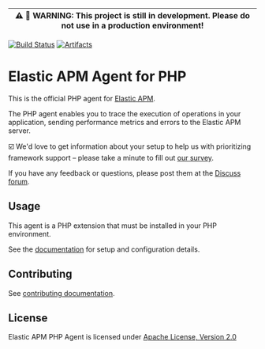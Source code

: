 | :warning: :construction: **WARNING: This project is still in development. Please do not use in a production environment!** |
| --- |

[![Build Status](https://apm-ci.elastic.co/buildStatus/icon?job=apm-agent-php%2Fapm-agent-php-mbp%2Fmaster)](https://apm-ci.elastic.co/job/apm-agent-php/job/apm-agent-php-mbp/job/master/)
[![Artifacts](https://img.shields.io/badge/artifacts-artifacts-yellow)](https://apm-ci.elastic.co/job/apm-agent-php/job/apm-agent-php-mbp/job/master/lastSuccessfulBuild/artifact/)

# Elastic APM Agent for PHP

This is the official PHP agent for [Elastic APM](https://www.elastic.co/products/apm).

The PHP agent enables you to trace the execution of operations in your application, sending performance metrics and errors to the Elastic APM server.

:ballot_box_with_check: We'd love to get information about your setup to help us with prioritizing framework support – please take a minute to fill out [our survey](https://docs.google.com/forms/d/e/1FAIpQLSf8c3BJVMqaeuqpq-t3_Q4NilNcdsrzK1qJ4Qo9JpJslrmYzA/viewform).

If you have any feedback or questions,
please post them at the [Discuss forum](https://discuss.elastic.co/c/apm).

## Usage

This agent is a PHP extension that must be installed in your PHP environment.

See the [documentation](docs) for setup and configuration details.

## Contributing

See [contributing documentation](CONTRIBUTING.md).

## License

Elastic APM PHP Agent is licensed under [Apache License, Version 2.0](https://www.apache.org/licenses/LICENSE-2.0.html)
